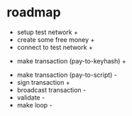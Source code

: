 # roadmap 

 * setup test network +
 * create some free money +
 * connect to test network +
 - make transaction (pay-to-keyhash) +
 * make transaction (pay-to-script) -
 * sign transaction +
 * broadcast transaction -
 * validate -
 * make loop -
